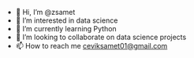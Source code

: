 - 👋 Hi, I’m @zsamet
- 👀 I’m interested in data science
- 🌱 I’m currently learning Python
- 💞️ I’m looking to collaborate on data science projects
- 📫 How to reach me ceviksamet01@gmail.com

<!---
zsamet/zsamet is a ✨ special ✨ repository because its `README.md` (this file) appears on your GitHub profile.
You can click the Preview link to take a look at your changes.
--->
